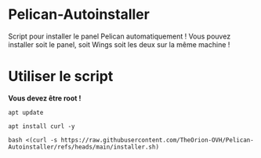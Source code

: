 # Pelican-Autoinstaller
Script pour installer le panel Pelican automatiquement !
Vous pouvez installer soit le panel, soit Wings soit les deux sur la même machine !

# Utiliser le script
**Vous devez être root !**

 ````apt update````
 
 ````apt install curl -y````
 
 ````bash <(curl -s https://raw.githubusercontent.com/TheOrion-OVH/Pelican-Autoinstaller/refs/heads/main/installer.sh)````
